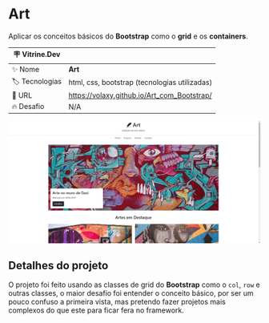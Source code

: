 # Art

Aplicar os conceitos básicos do **Bootstrap** como o **grid** e os **containers**.

| :placard: Vitrine.Dev |     |
| -------------  | --- |
| :sparkles: Nome        | **Art**
| :label: Tecnologias | html, css, bootstrap (tecnologias utilizadas)
| :rocket: URL         | https://volaxy.github.io/Art_com_Bootstrap/
| :fire: Desafio     | N/A

<!-- Inserir imagem com a #vitrinedev ao final do link -->
![Imagem geral do projeto](/images/Project.png#vitrinedev)

## Detalhes do projeto

O projeto foi feito usando as classes de grid do **Bootstrap** como o `col`, `row` e outras classes, o maior desafio foi entender o conceito básico, por ser um pouco confuso a primeira vista, mas pretendo fazer projetos mais complexos do que este para ficar fera no framework.
